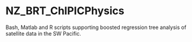 # NZ_BRT_ChlPICPhysics
Bash, Matlab and R scripts supporting boosted regression tree analysis of satellite data in the SW Pacific.

